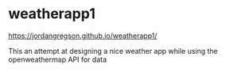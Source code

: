 # weatherapp1
https://jordangregson.github.io/weatherapp1/

This an attempt at designing a nice weather app while using the openweathermap API for data
